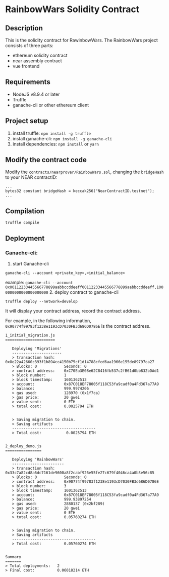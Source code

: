 # RainbowWars Solidity Contract

## Description
This is the solidity contract for RawinbowWars. The RainbowWars project consists of three parts:
- ethereum solidity contract
- near assembly contract
- vue frontend

## Requirements
- NodeJS v8.9.4 or later
- Truffle
- ganache-cli or other ethereum client

## Project setup
1. install truffle: `npm install -g truffle`
2. install ganache-cli: `npm install -g ganache-cli`
3. install dependencies: `npm install` or `yarn`

## Modify the contract code
Modify the `contracts/nearprover/RainbowWars.sol`, changing the `bridgeHash` to your NEAR contractID:
```
...
bytes32 constant bridgeHash = keccak256("NearContractID.testnet");
...
```

## Compilation
```
truffle compile
```

## Deployment
### Ganache-cli:
1. start Ganache-cli
```
ganache-cli --account <private_key>,<initial_balance>
```
example: `ganache-cli --account 0x00112233445566778899aabbccddeeff00112233445566778899aabbccddeeff,1000000000000000000000`
2. deploy contract to ganache-cli
```
truffle deploy --network=develop
```
It will display your contract address, record the contract address.

For example, in the following information, `0x90774f99783f1238e1193cD7030FB3d686D0786E` is the contract address.
```
1_initial_migration.js
======================

   Deploying 'Migrations'
   ----------------------
   > transaction hash:    0x8e22a42660c393f1b894cc4150b75cf1d14788cfcd6aa1966e155de89797ca27
   > Blocks: 0            Seconds: 0
   > contract address:    0xC70Ea3E08e62C8416fb537c2fB61d0bb832bDAd1
   > block number:        1
   > block timestamp:     1601362513
   > account:             0x87C018EF78005f118C53fa9cadf0a4Fd367a77A9
   > balance:             999.9974206
   > gas used:            128970 (0x1f7ca)
   > gas price:           20 gwei
   > value sent:          0 ETH
   > total cost:          0.0025794 ETH


   > Saving migration to chain.
   > Saving artifacts
   -------------------------------------
   > Total cost:           0.0025794 ETH


2_deploy_demo.js
================

   Deploying 'RainbowWars'
   -----------------------
   > transaction hash:    0x33c7a82cd8a6dc7161de9600a8f2cabf926e55fe27c679f4046ca4a0b3e56c85
   > Blocks: 0            Seconds: 0
   > contract address:    0x90774f99783f1238e1193cD7030FB3d686D0786E
   > block number:        3
   > block timestamp:     1601362513
   > account:             0x87C018EF78005f118C53fa9cadf0a4Fd367a77A9
   > balance:             999.93897254
   > gas used:            2880137 (0x2bf289)
   > gas price:           20 gwei
   > value sent:          0 ETH
   > total cost:          0.05760274 ETH


   > Saving migration to chain.
   > Saving artifacts
   -------------------------------------
   > Total cost:          0.05760274 ETH


Summary
=======
> Total deployments:   2
> Final cost:          0.06018214 ETH
```